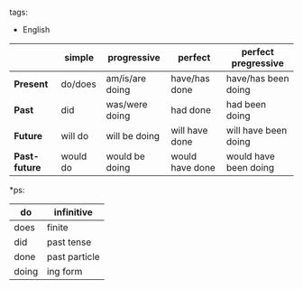 tags:
- English


|                 | simple   | progressive     | perfect         | perfect pregressive   |
| --------------- | -------- | --------------- | --------------- | --------------------- |
| **Present**     | do/does  | am/is/are doing | have/has done   | have/has been doing   |
| **Past**        | did      | was/were doing  | had done        | had been doing        |
| **Future**      | will do  | will be doing   | will have done  | will have been doing  |
| **Past-future** | would do | would be doing  | would have done | would have been doing |

*ps:

| do    | infinitive    |
| ----- | ------------- |
| does  | finite        |
| did   | past tense    |
| done  | past particle |
| doing | ing form      |